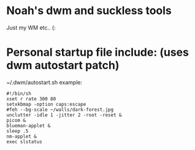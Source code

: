# Noah's dwm and suckless tools
Just my WM etc.. (:

# Personal startup file include: (uses dwm autostart patch)

~/.dwm/autostart.sh
example:

```
#!/bin/sh
xset r rate 300 80
setxkbmap -option caps:escape
#feh --bg-scale ~/walls/dark-forest.jpg
unclutter -idle 1 -jitter 2 -root -reset &
picom &
blueman-applet &
sleep .5
nm-applet &
exec slstatus
```
